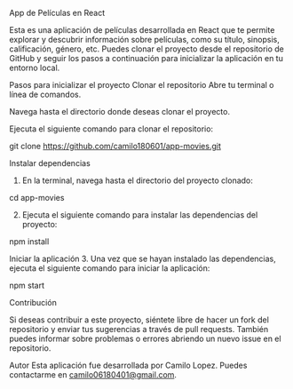 App de Películas en React

Esta es una aplicación de películas desarrollada en React que te permite explorar y descubrir información sobre películas, como su título, sinopsis, calificación, género, etc. Puedes clonar el proyecto desde el repositorio de GitHub y seguir los pasos a continuación para inicializar la aplicación en tu entorno local.

Pasos para inicializar el proyecto
Clonar el repositorio
Abre tu terminal o línea de comandos.

Navega hasta el directorio donde deseas clonar el proyecto.

Ejecuta el siguiente comando para clonar el repositorio:

git clone https://github.com/camilo180601/app-movies.git

Instalar dependencias
1. En la terminal, navega hasta el directorio del proyecto clonado:

cd app-movies

2. Ejecuta el siguiente comando para instalar las dependencias del proyecto:

npm install

Iniciar la aplicación
3. Una vez que se hayan instalado las dependencias, ejecuta el siguiente comando para iniciar la aplicación:

npm start

Contribución

Si deseas contribuir a este proyecto, siéntete libre de hacer un fork del repositorio y enviar tus sugerencias a través de pull requests. También puedes informar sobre problemas o errores abriendo un nuevo issue en el repositorio.

Autor
Esta aplicación fue desarrollada por Camilo Lopez. Puedes contactarme en camilo06180401@gmail.com.
